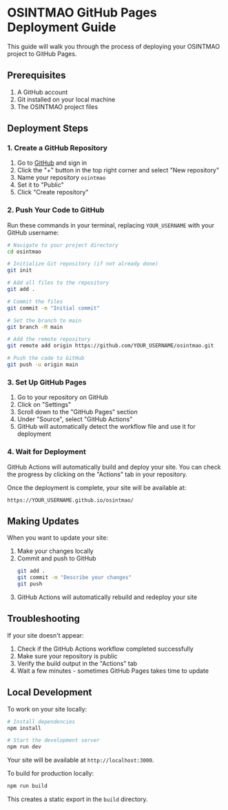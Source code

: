 # OSINTMAO GitHub Pages Deployment Guide

This guide will walk you through the process of deploying your OSINTMAO project to GitHub Pages.

## Prerequisites

1. A GitHub account
2. Git installed on your local machine
3. The OSINTMAO project files

## Deployment Steps

### 1. Create a GitHub Repository

1. Go to [GitHub](https://github.com) and sign in
2. Click the "+" button in the top right corner and select "New repository"
3. Name your repository `osintmao`
4. Set it to "Public"
5. Click "Create repository"

### 2. Push Your Code to GitHub

Run these commands in your terminal, replacing `YOUR_USERNAME` with your GitHub username:

```bash
# Navigate to your project directory
cd osintmao

# Initialize Git repository (if not already done)
git init

# Add all files to the repository
git add .

# Commit the files
git commit -m "Initial commit"

# Set the branch to main
git branch -M main

# Add the remote repository
git remote add origin https://github.com/YOUR_USERNAME/osintmao.git

# Push the code to GitHub
git push -u origin main
```

### 3. Set Up GitHub Pages

1. Go to your repository on GitHub
2. Click on "Settings"
3. Scroll down to the "GitHub Pages" section
4. Under "Source", select "GitHub Actions"
5. GitHub will automatically detect the workflow file and use it for deployment

### 4. Wait for Deployment

GitHub Actions will automatically build and deploy your site. You can check the progress by clicking on the "Actions" tab in your repository.

Once the deployment is complete, your site will be available at:
```
https://YOUR_USERNAME.github.io/osintmao/
```

## Making Updates

When you want to update your site:

1. Make your changes locally
2. Commit and push to GitHub
   ```bash
   git add .
   git commit -m "Describe your changes"
   git push
   ```
3. GitHub Actions will automatically rebuild and redeploy your site

## Troubleshooting

If your site doesn't appear:

1. Check if the GitHub Actions workflow completed successfully
2. Make sure your repository is public
3. Verify the build output in the "Actions" tab
4. Wait a few minutes - sometimes GitHub Pages takes time to update

## Local Development

To work on your site locally:

```bash
# Install dependencies
npm install

# Start the development server
npm run dev
```

Your site will be available at `http://localhost:3000`.

To build for production locally:

```bash
npm run build
```

This creates a static export in the `build` directory.
